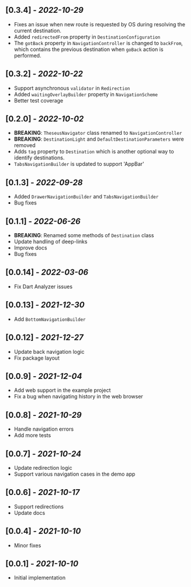 ## \[0.3.4\] - *2022-10-29*

- Fixes an issue when new route is requested by OS during resolving the current destination.
- Added `redirectedFrom` property in `DestinationConfiguration`
- The `gotBack` property in `NavigationController` is changed to `backFrom`, which contains the previous destination when `goBack` action is performed.

## \[0.3.2\] - *2022-10-22*

- Support asynchronous `validator` in `Redirection`
- Added `waitingOverlayBuilder` property in `NavigationScheme`
- Better test coverage

## \[0.2.0\] - *2022-10-02*

- **BREAKING**: `TheseusNavigator` class renamed to `NavigationController`
- **BREAKING**: `DestinationLight` and `DefaultDestinationParameters` were removed
- Adds `tag` property to `Destination` which is another optional way to identify destinations.
- `TabsNavigationBuilder` is updated to support 'AppBar'

## \[0.1.3\] - *2022-09-28*

- Added `DrawerNavigationBuilder` and `TabsNavigationBuilder`
- Bug fixes

## \[0.1.1\] - *2022-06-26*

- **BREAKING**: Renamed some methods of `Destination` class
- Update handling of deep-links
- Improve docs
- Bug fixes

## \[0.0.14\] - *2022-03-06*

- Fix Dart Analyzer issues

## \[0.0.13\] - *2021-12-30*

- Add `BottomNavigationBuilder`

## \[0.0.12\] - *2021-12-27*

- Update back navigation logic
- Fix package layout

## \[0.0.9\] - *2021-12-04*

- Add web support in the example project
- Fix a bug when navigating history in the web browser

## \[0.0.8\] - *2021-10-29*

- Handle navigation errors
- Add more tests

## \[0.0.7\] - *2021-10-24*

- Update redirection logic
- Support various navigation cases in the demo app

## \[0.0.6\] - *2021-10-17*

- Support redirections
- Update docs

## \[0.0.4\] - *2021-10-10*

- Minor fixes

## \[0.0.1\] - *2021-10-10*

- Initial implementation
